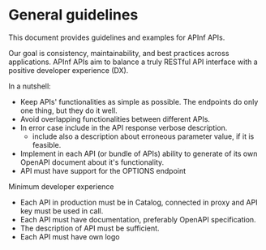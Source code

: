 # General guidelines

This document provides guidelines and examples for APInf APIs.

Our goal is consistency, maintainability, and best practices across applications. APInf APIs aim to balance a truly RESTful API interface with a positive developer experience \(DX\).

In a nutshell:

* Keep APIs' functionalities as simple as possible. The endpoints do only one thing, but they do it well.
* Avoid overlapping functionalities between different APIs.
* In error case include in the API response verbose description. 
  * include also a description about erroneous parameter value, if it is feasible.
* Implement in each API \(or bundle of APIs\) ability to generate of its own OpenAPI document about it's functionality.
* API must have support for the OPTIONS endpoint

Minimum developer experience

* Each API in production must be in Catalog, connected in proxy and API key must be used in call.
* Each API must have documentation, preferably OpenAPI specification.
* The description of API must be sufficient.
* Each API must have own logo



